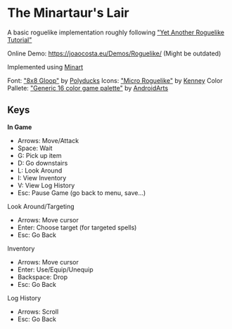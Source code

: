# The Minartaur's Lair

A basic roguelike implementation roughly following ["Yet Another Roguelike Tutorial"](http://rogueliketutorials.com/tutorials/tcod/v2/)

Online Demo: https://joaocosta.eu/Demos/Roguelike/ (Might be outdated)

Implemented using [Minart](https://github.com/JD557/minart)

Font: ["8x8 Gloop"](https://www.gridsagegames.com/rexpaint/resources.html#Fonts) by [Polyducks](https://twitter.com/PolyDucks)
Icons: ["Micro Roguelike"](https://www.kenney.nl/assets/micro-roguelike) by [Kenney](https://twitter.com/KenneyNL/)
Color Pallete: ["Generic 16 color game palette"](http://androidarts.com/palette/16pal.htm) by [AndroidArts](https://twitter.com/AndroidArts)

## Keys

**In Game**

- Arrows: Move/Attack
- Space: Wait
- G: Pick up item
- D: Go downstairs
- L: Look Around
- I: View Inventory
- V: View Log History
- Esc: Pause Game (go back to menu, save...)

Look Around/Targeting

- Arrows: Move cursor
- Enter: Choose target (for targeted spells)
- Esc: Go Back

Inventory

- Arrows: Move cursor
- Enter: Use/Equip/Unequip
- Backspace: Drop
- Esc: Go Back

Log History

- Arrows: Scroll
- Esc: Go Back
